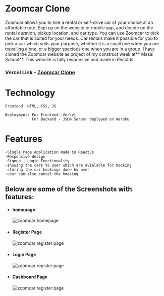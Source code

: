# Zoomcar Clone

<p>Zoomcar allows you to hire a rental or self-drive car of your choice at an affordable rate. Sign up on the website or mobile app, and decide on the rental duration, pickup location, and car type. You can use Zoomcar to pick the car that is suited for your needs. Car rentals make it possible for you to pick a car which suits your purpose, whether it is a small one when you are travelling alone, or a bigger spacious one when you are in a group. I have cloned the Zoomcar website as project of my construct week at** Masai School**. This website is fully responsive and made in ReactJs.</p>

### Vercel Link - <a href="https://64f473396de09314d454fedd--famous-maamoul-c5c672.netlify.app/">Zoomcar Clone</a>

# Technology

    Frontend: HTML, CSS, JS
    
    Deployment: For Frontend -Vercel
                For Backend - JSON Server deployed on Heroku

# Features

    -Single Page Application made in ReactJs
    -Responsive design
    -Signup | Login Functionality
    -showing the cars to user which are avialable for booking 
    -storing the car bookings done by user
    -user can also cancel the booking

## Below are some of the Screenshots with features:
<ul>
    <li>
     <div>
         <h4>homepage</h4>
          <img src="https://i.postimg.cc/B69rfPFS/zoomcar.png" alt="zoomcar homepage"/>
     </div>
    </li>
    <li>
     <div>
         <h4>Register Page</h4>
         <img src="https://i.postimg.cc/6Q9s0Wqj/zoomcar-Register.png" alt="zoomcar register page"/>
     </div>
    </li>
    <li>
     <div>
         <h4>Login Page</h4>
         <img src="https://i.postimg.cc/s29hkcVf/zoomcar-Login.png" alt="zoomcar register page"/>
     </div>
    </li>
    <li>
     <div>
         <h4>Dashboard Page</h4>
         <img src="https://i.postimg.cc/26dNF1FK/zoomcar-Dashboard.png" alt="zoomcar register page"/>
     </div>
    </li>
</ul

    
